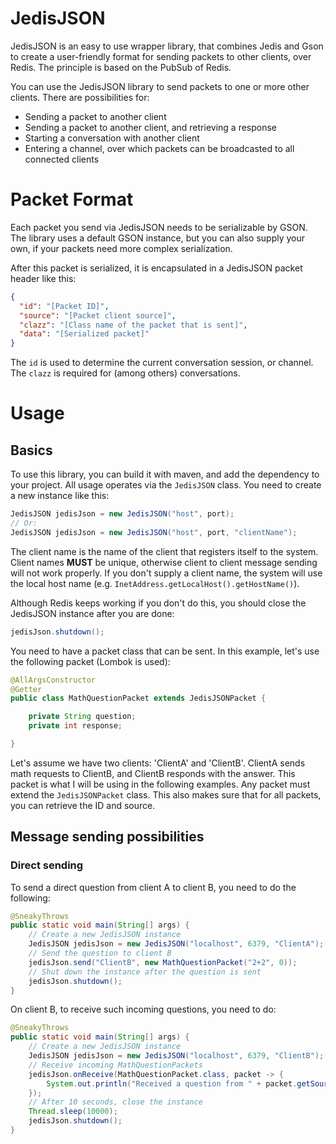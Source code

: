# JedisJSON
JedisJSON is an easy to use wrapper library, that combines Jedis and Gson to create a user-friendly format for sending packets to other clients, over Redis.
The principle is based on the PubSub of Redis.

You can use the JedisJSON library to send packets to one or more other clients. There are possibilities for:
- Sending a packet to another client
- Sending a packet to another client, and retrieving a response
- Starting a conversation with another client
- Entering a channel, over which packets can be broadcasted to all connected clients

# Packet Format
Each packet you send via JedisJSON needs to be serializable by GSON. The library uses a default GSON instance, but you can also supply your own, if your packets need more complex serialization.

After this packet is serialized, it is encapsulated in a JedisJSON packet header like this:
```json
{
  "id": "[Packet ID]",
  "source": "[Packet client source]",
  "clazz": "[Class name of the packet that is sent]",
  "data": "[Serialized packet]"
}
```

The ``id`` is used to determine the current conversation session, or channel.
The ``clazz`` is required for (among others) conversations.

# Usage
## Basics
To use this library, you can build it with maven, and add the dependency to your project.
All usage operates via the ``JedisJSON`` class. You need to create a new instance like this:
```java
JedisJSON jedisJson = new JedisJSON("host", port);
// Or:
JedisJSON jedisJson = new JedisJSON("host", port, "clientName");
```
The client name is the name of the client that registers itself to the system.
Client names **MUST** be unique, otherwise client to client message sending will not work properly.
If you don't supply a client name, the system will use the local host name (e.g. ``InetAddress.getLocalHost().getHostName()``).

Although Redis keeps working if you don't do this, you should close the JedisJSON instance after you are done:
```java
jedisJson.shutdown();
```

You need to have a packet class that can be sent. In this example, let's use the following packet (Lombok is used):
```java
@AllArgsConstructor
@Getter
public class MathQuestionPacket extends JedisJSONPacket {

    private String question;
    private int response;

}
```
Let's assume we have two clients: 'ClientA' and 'ClientB'. ClientA sends math requests to ClientB, and ClientB responds with the answer.
This packet is what I will be using in the following examples.
Any packet must extend the ``JedisJSONPacket`` class. This also makes sure that for all packets, you can retrieve the ID and source.

## Message sending possibilities
### Direct sending
To send a direct question from client A to client B, you need to do the following:
```java
@SneakyThrows
public static void main(String[] args) {
    // Create a new JedisJSON instance
    JedisJSON jedisJson = new JedisJSON("localhost", 6379, "ClientA");
    // Send the question to client B
    jedisJson.send("ClientB", new MathQuestionPacket("2+2", 0));
    // Shut down the instance after the question is sent
    jedisJson.shutdown();
}
```

On client B, to receive such incoming questions, you need to do:
```java
@SneakyThrows
public static void main(String[] args) {
    // Create a new JedisJSON instance
    JedisJSON jedisJson = new JedisJSON("localhost", 6379, "ClientB");
    // Receive incoming MathQuestionPackets
    jedisJson.onReceive(MathQuestionPacket.class, packet -> {
        System.out.println("Received a question from " + packet.getSource() + ": " + packet.getQuestion());
    });
    // After 10 seconds, close the instance
    Thread.sleep(10000);
    jedisJson.shutdown();
}
```





